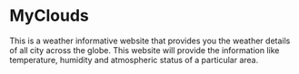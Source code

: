 # MyClouds
This is a weather informative website that provides you the weather details of all city across the globe. This website will provide the information 
like temperature, humidity and atmospheric status of a particular area.





